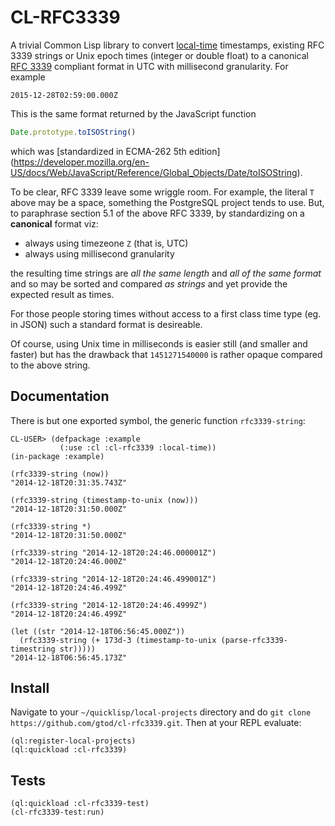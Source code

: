 CL-RFC3339
==========

A trivial Common Lisp library to convert
[local-time](https://github.com/dlowe-net/local-time) timestamps,
existing RFC 3339 strings or Unix epoch times (integer or double
float) to a canonical [RFC 3339](https://www.ietf.org/rfc/rfc3339.txt)
compliant format in UTC with millisecond granularity.  For example

```
2015-12-28T02:59:00.000Z
```

This is the same format returned by the JavaScript function

```JavaScript
Date.prototype.toISOString()
```

which was [standardized in ECMA-262 5th edition]
(https://developer.mozilla.org/en-US/docs/Web/JavaScript/Reference/Global_Objects/Date/toISOString).

To be clear, RFC 3339 leave some wriggle room.  For example, the
literal `T` above may be a space, something the PostgreSQL project
tends to use.  But, to paraphrase section 5.1 of the above RFC 3339,
by standardizing on a **canonical** format viz:

* always using timezeone `Z` (that is, UTC)
* always using millisecond granularity

the resulting time strings are *all the same length* and *all of the
same format* and so may be sorted and compared *as strings* and yet
provide the expected result as times.

For those people storing times without access to a first class time
type (eg. in JSON) such a standard format is desireable.

Of course, using Unix time in milliseconds is easier still (and
smaller and faster) but has the drawback that `1451271540000` is
rather opaque compared to the above string.

## Documentation

There is but one exported symbol, the generic function `rfc3339-string`:

```common-lisp
CL-USER> (defpackage :example
           (:use :cl :cl-rfc3339 :local-time))
(in-package :example)

(rfc3339-string (now))
"2014-12-18T20:31:35.743Z"

(rfc3339-string (timestamp-to-unix (now)))
"2014-12-18T20:31:50.000Z"

(rfc3339-string *)
"2014-12-18T20:31:50.000Z"

(rfc3339-string "2014-12-18T20:24:46.000001Z")
"2014-12-18T20:24:46.000Z"

(rfc3339-string "2014-12-18T20:24:46.499001Z")
"2014-12-18T20:24:46.499Z"

(rfc3339-string "2014-12-18T20:24:46.4999Z")
"2014-12-18T20:24:46.499Z"

(let ((str "2014-12-18T06:56:45.000Z"))
  (rfc3339-string (+ 173d-3 (timestamp-to-unix (parse-rfc3339-timestring str)))))
"2014-12-18T06:56:45.173Z"
```

## Install

Navigate to your `~/quicklisp/local-projects` directory and do
`git clone https://github.com/gtod/cl-rfc3339.git`.  Then at your
REPL evaluate:

```common-lisp
(ql:register-local-projects)
(ql:quickload :cl-rfc3339)
```

## Tests

```common-lisp
(ql:quickload :cl-rfc3339-test)
(cl-rfc3339-test:run)
```

